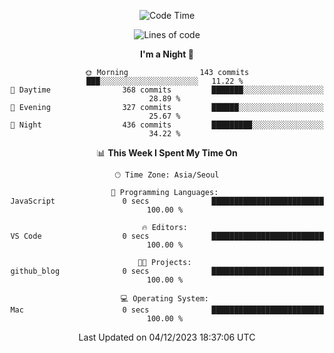 <div align=center>
 
<!--START_SECTION:waka-->
![Code Time](http://img.shields.io/badge/Code%20Time-390%20hrs%2037%20mins-blue)

![Lines of code](https://img.shields.io/badge/From%20Hello%20World%20I%27ve%20Written-3.2%20million%20lines%20of%20code-blue)

**I'm a Night 🦉** 

```text
🌞 Morning                143 commits         ███░░░░░░░░░░░░░░░░░░░░░░   11.22 % 
🌆 Daytime                368 commits         ███████░░░░░░░░░░░░░░░░░░   28.89 % 
🌃 Evening                327 commits         ██████░░░░░░░░░░░░░░░░░░░   25.67 % 
🌙 Night                  436 commits         █████████░░░░░░░░░░░░░░░░   34.22 % 
```


📊 **This Week I Spent My Time On** 

```text
🕑︎ Time Zone: Asia/Seoul

💬 Programming Languages: 
JavaScript               0 secs              █████████████████████████   100.00 % 

🔥 Editors: 
VS Code                  0 secs              █████████████████████████   100.00 % 

🐱‍💻 Projects: 
github_blog              0 secs              █████████████████████████   100.00 % 

💻 Operating System: 
Mac                      0 secs              █████████████████████████   100.00 % 
```


 Last Updated on 04/12/2023 18:37:06 UTC
<!--END_SECTION:waka-->
 </div>
